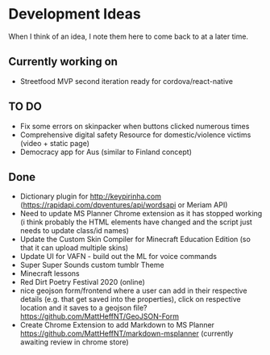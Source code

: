 # Development Ideas
When I think of an idea, I note them here to come back to at a later time.

## Currently working on ##
- Streetfood MVP second iteration ready for cordova/react-native

## TO DO ##
- Fix some errors on skinpacker when buttons clicked numerous times
- Comprehensive digital safety Resource for domestic/violence victims (video + static page)
- Democracy app for Aus (similar to Finland concept)

## Done ##
- Dictionary plugin for http://keypirinha.com (https://rapidapi.com/dpventures/api/wordsapi or Meriam API)
- Need to update MS Planner Chrome extension as it has stopped working (i think probably the HTML elements have changed and the script just needs to update class/id names)
- Update the Custom Skin Compiler for Minecraft Education Edition (so that it can upload multiple skins)
- Update UI for VAFN - build out the ML for voice commands
- Super Super Sounds custom tumblr Theme
- Minecraft lessons
- Red Dirt Poetry Festival 2020 (online)
- nice geojson form/frontend where a user can add in their respective details (e.g. that get saved into the properties), click on respective location and it saves to a geojson file? https://github.com/MattHeffNT/GeoJSON-Form
- Create Chrome Extension to add Markdown to MS Planner https://github.com/MattHeffNT/markdown-msplanner (currently awaiting review in chrome store)
